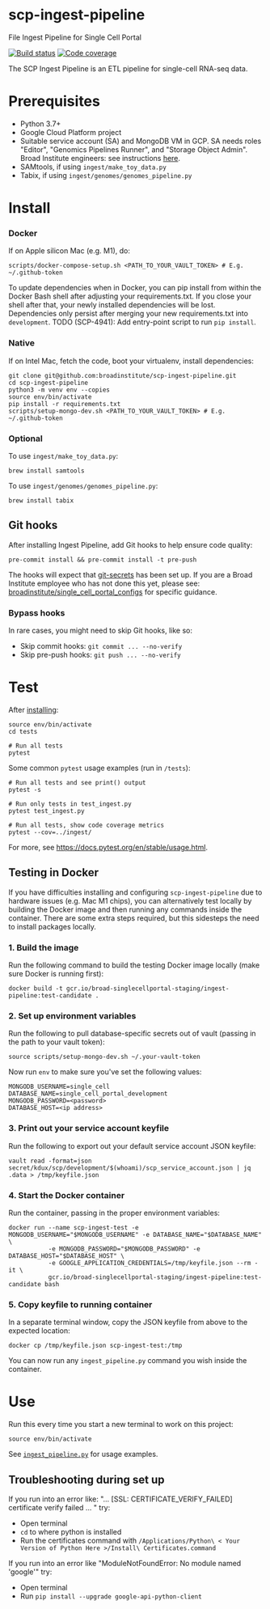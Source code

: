 # scp-ingest-pipeline

File Ingest Pipeline for Single Cell Portal

[![Build status](https://img.shields.io/circleci/build/github/broadinstitute/scp-ingest-pipeline.svg)](https://circleci.com/gh/broadinstitute/scp-ingest-pipeline)
[![Code coverage](https://codecov.io/gh/broadinstitute/scp-ingest-pipeline/branch/master/graph/badge.svg)](https://codecov.io/gh/broadinstitute/scp-ingest-pipeline)

The SCP Ingest Pipeline is an ETL pipeline for single-cell RNA-seq data.

# Prerequisites

- Python 3.7+
- Google Cloud Platform project
- Suitable service account (SA) and MongoDB VM in GCP. SA needs roles "Editor", "Genomics Pipelines Runner", and "Storage Object Admin". Broad Institute engineers: see instructions [here](https://github.com/broadinstitute/single_cell_portal_configs/tree/master/terraform-mongodb).
- SAMtools, if using `ingest/make_toy_data.py`
- Tabix, if using `ingest/genomes/genomes_pipeline.py`

# Install
### Docker
If on Apple silicon Mac (e.g. M1), do:
```
scripts/docker-compose-setup.sh <PATH_TO_YOUR_VAULT_TOKEN> # E.g. ~/.github-token
```

To update dependencies when in Docker, you can pip install from within the Docker Bash shell after adjusting your requirements.txt.
If you close your shell after that, your newly installed dependencies will be lost.  Dependencies only persist after merging your
new requirements.txt into `development`.  TODO (SCP-4941): Add entry-point script to run `pip install`.

### Native 
If on Intel Mac, fetch the code, boot your virtualenv, install dependencies:

```
git clone git@github.com:broadinstitute/scp-ingest-pipeline.git
cd scp-ingest-pipeline
python3 -m venv env --copies
source env/bin/activate
pip install -r requirements.txt
scripts/setup-mongo-dev.sh <PATH_TO_YOUR_VAULT_TOKEN> # E.g. ~/.github-token
```

### Optional
To use `ingest/make_toy_data.py`:

```
brew install samtools
```

To use `ingest/genomes/genomes_pipeline.py`:

```
brew install tabix
```

## Git hooks
After installing Ingest Pipeline, add Git hooks to help ensure code quality:

```
pre-commit install && pre-commit install -t pre-push
```

The hooks will expect that [git-secrets](https://github.com/awslabs/git-secrets) has been set up. If you are a Broad Institute employee who has not done this yet, please see: [broadinstitute/single_cell_portal_configs](https://github.com/broadinstitute/single_cell_portal_configs) for specific guidance.

### Bypass hooks
In rare cases, you might need to skip Git hooks, like so:

- Skip commit hooks: `git commit ... --no-verify`
- Skip pre-push hooks: `git push ... --no-verify`

# Test
After [installing](#Install):

```
source env/bin/activate
cd tests

# Run all tests
pytest
```

Some common `pytest` usage examples (run in `/tests`):

```
# Run all tests and see print() output
pytest -s

# Run only tests in test_ingest.py
pytest test_ingest.py

# Run all tests, show code coverage metrics
pytest --cov=../ingest/
```
For more, see <https://docs.pytest.org/en/stable/usage.html>.

## Testing in Docker
If you have difficulties installing and configuring `scp-ingest-pipeline` due to hardware issues (e.g. Mac M1 chips), 
you can alternatively test locally by building the Docker image and then running any commands inside the container. 
There are some extra steps required, but this sidesteps the need to install packages locally.

### 1. Build the image
Run the following command to build the testing Docker image locally (make sure Docker is running first):
```
docker build -t gcr.io/broad-singlecellportal-staging/ingest-pipeline:test-candidate .
```
### 2. Set up environment variables
Run the following to pull database-specific secrets out of vault (passing in the path to your vault token):
```
source scripts/setup-mongo-dev.sh ~/.your-vault-token
```
Now run `env` to make sure you've set the following values:
```
MONGODB_USERNAME=single_cell
DATABASE_NAME=single_cell_portal_development
MONGODB_PASSWORD=<password>
DATABASE_HOST=<ip address>
```
### 3. Print out your service account keyfile
Run the following to export out your default service account JSON keyfile:
```
vault read -format=json secret/kdux/scp/development/$(whoami)/scp_service_account.json | jq .data > /tmp/keyfile.json
```
### 4. Start the Docker container
Run the container, passing in the proper environment variables:
```
docker run --name scp-ingest-test -e MONGODB_USERNAME="$MONGODB_USERNAME" -e DATABASE_NAME="$DATABASE_NAME" \
           -e MONGODB_PASSWORD="$MONGODB_PASSWORD" -e DATABASE_HOST="$DATABASE_HOST" \
           -e GOOGLE_APPLICATION_CREDENTIALS=/tmp/keyfile.json --rm -it \
           gcr.io/broad-singlecellportal-staging/ingest-pipeline:test-candidate bash
```
### 5. Copy keyfile to running container
In a separate terminal window, copy the JSON keyfile from above to the expected location:
```
docker cp /tmp/keyfile.json scp-ingest-test:/tmp
```
You can now run any `ingest_pipeline.py` command you wish inside the container.
# Use

Run this every time you start a new terminal to work on this project:

```
source env/bin/activate
```

See [`ingest_pipeline.py`](https://github.com/broadinstitute/scp-ingest-pipeline/blob/development/ingest/ingest_pipeline.py) for usage examples.

## Troubleshooting during set up

If you run into an error like: "... [SSL: CERTIFICATE_VERIFY_FAILED] certificate verify failed ... " try:
- Open terminal
- `cd` to where python is installed
- Run the certificates command with `/Applications/Python\ < Your Version of Python Here >/Install\ Certificates.command`

If you run into an error like "ModuleNotFoundError: No module named 'google'" try:
- Open terminal
- Run `pip install --upgrade google-api-python-client`
